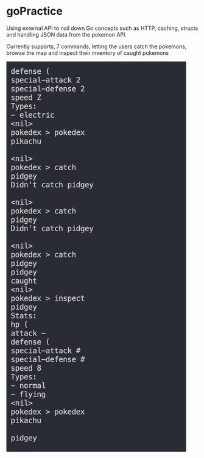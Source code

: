# goPractice
Using external API to nail down Go concepts such as HTTP, caching, structs and handling JSON data from the pokemon API. 

Currently supports, 7 commands, letting the users catch the pokemons, browse the map and inspect their inventory of caught pokemons


![alt text](image-3.png)